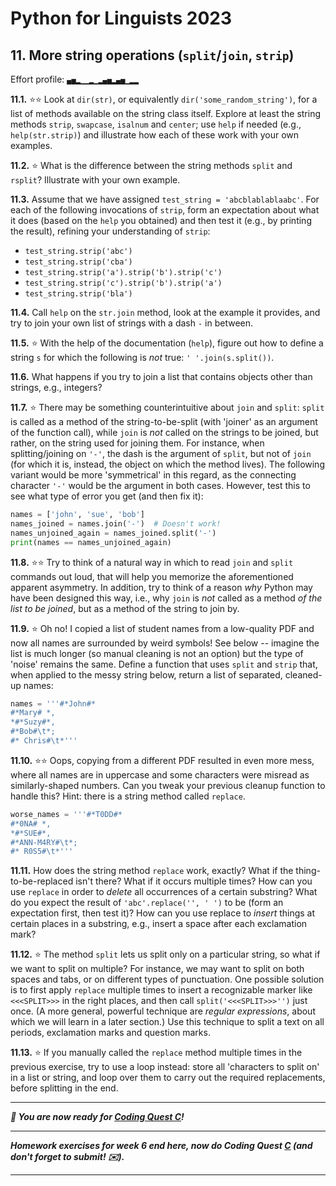 # Python for Linguists 2023

## 11. More string operations (`split`/`join`, `strip`)

Effort profile: `▄▅▂▁▁▂▁▂▄▅▂▄▅▁▂▂` 



**11.1.** ⭐⭐ Look at `dir(str)`, or equivalently `dir('some_random_string')`, for a list of methods available on the string class itself. Explore at least the string methods `strip`, `swapcase`, `isalnum` and `center`; use `help` if needed (e.g., `help(str.strip)`) and illustrate how each of these work with your own examples.

**11.2.** ⭐ What is the difference between the string methods `split` and `rsplit`? Illustrate with your own example.

**11.3.** Assume that we have assigned `test_string = 'abcblablablaabc'`. For each of the following invocations of `strip`, form an expectation about what it does (based on the `help` you obtained) and then test it (e.g., by printing the result), refining your understanding of `strip`:
 - `test_string.strip('abc')` 
 - `test_string.strip('cba')` 
 - `test_string.strip('a').strip('b').strip('c')` 
 - `test_string.strip('c').strip('b').strip('a')` 
 - `test_string.strip('bla')`

**11.4.** Call `help` on the `str.join` method, look at the example it provides, and try to join your own list of strings with a dash `-` in between.

**11.5.** ⭐ With the help of the documentation (`help`), figure out how to define a string `s` for which the following is _not_ true: `' '.join(s.split())`. <!-- p4l -->

**11.6.** What happens if you try to join a list that contains objects other than strings, e.g., integers?

**11.7.** ⭐ There may be something counterintuitive about `join` and `split`: `split` is called as a method of the string-to-be-split (with 'joiner' as an argument of the function call), while `join` is _not_ called on the strings to be joined, but rather, on the string used for joining them. For instance, when splitting/joining on `'-'`, the dash is the argument of `split`, but not of `join` (for which it is, instead, the object on which the method lives). The following variant would be more 'symmetrical' in this regard, as the connecting character `'-'` would be the argument in both cases. However, test this to see what type of error you get (and then fix it):

```python
names = ['john', 'sue', 'bob']
names_joined = names.join('-')	# Doesn't work!
names_unjoined_again = names_joined.split('-')
print(names == names_unjoined_again)
```


**11.8.** ⭐⭐ Try to think of a natural way in which to read `join` and `split` commands out loud, that will help you memorize the aforementioned apparent asymmetry. In addition, try to think of a reason _why_ Python may have been designed this way, i.e., why `join` is _not_ called as a method _of the list to be joined_, but as a method of the string to join by.

**11.9.** ⭐ Oh no! I copied a list of student names from a low-quality PDF and now all names are surrounded by weird symbols! See below -- imagine the list is much longer (so manual cleaning is not an option) but the type of 'noise' remains the same. Define a function that uses `split` and `strip` that, when applied to the messy string below, return a list of separated, cleaned-up names:

```python
names = '''#*John#*
#*Mary# *,
*#*Suzy#*,
#*Bob#\t*;
#* Chris#\t*'''
```


**11.10.** ⭐⭐ Oops, copying from a different PDF resulted in even more mess, where all names are in uppercase and some characters were misread as similarly-shaped numbers. Can you tweak your previous cleanup function to handle this? Hint: there is a string method called `replace`.

```python
worse_names = '''#*T0DD#*
#*0NA# *,
*#*SUE#*,
#*ANN-M4RY#\t*;
#* R0S5#\t*'''
```


**11.11.** How does the string method `replace` work, exactly? What if the thing-to-be-replaced isn't there? What if it occurs multiple times? How can you use `replace` in order to _delete_ all occurrences of a certain substring? What do you expect the result of `'abc'.replace('', ' ')` to be (form an expectation first, then test it)? How can you use replace to _insert_ things at certain places in a substring, e.g., insert a space after each exclamation mark?

**11.12.** ⭐ The method `split` lets us split only on a particular string, so what if we want to split on multiple? For instance, we may want to split on both spaces and tabs, or on different types of punctuation. One possible solution is to first apply `replace` multiple times to insert a recognizable marker like `<<<SPLIT>>>` in the right places, and then call `split('<<<SPLIT>>>'')` just once. (A more general, powerful technique are _regular expressions_, about which we will learn in a later section.) Use this technique to split a text on all periods, exclamation marks and question marks.


**11.13.** ⭐ If you manually called the `replace` method multiple times in the previous exercise, try to use a loop instead: store all 'characters to split on' in a list or string, and loop over them to carry out the required replacements, before splitting in the end. 



-----

**_🐥 You are now ready for [Coding Quest C](../quests/C_tokenization.md)!_**

-------

**_Homework exercises for week 6 end here, now do Coding Quest [C](../quests/C_tokenization.md) (and don't forget to submit! ✉️)._**

-------

